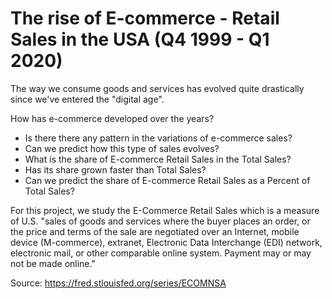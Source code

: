 # The rise of E-commerce - Retail Sales in the USA (Q4 1999 - Q1 2020)

The way we consume goods and services has evolved quite drastically since we've entered the "digital age".

How has e-commerce developed over the years?
* Is there there any pattern in the variations of e-commerce sales?
* Can we predict how this type of sales evolves?
* What is the share of E-commerce Retail Sales in the Total Sales?
* Has its share grown faster than Total Sales?
* Can we predict the share of E-commerce Retail Sales as a Percent of Total Sales?

For this project, we study the E-Commerce Retail Sales which is a measure of U.S. "sales of goods and services where the buyer places an order, or the price and terms of the sale are negotiated over an Internet, mobile device (M-commerce), extranet, Electronic Data Interchange (EDI) network, electronic mail, or other comparable online system. Payment may or may not be made online."

Source: https://fred.stlouisfed.org/series/ECOMNSA

